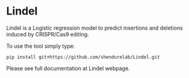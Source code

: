 # Lindel
Lindel is a Logistic regression model to predict insertions and deletions induced by CRISPR/Cas9 editing. 

To use the tool simply type: 

```pip install git+https://github.com/shendurelab/Lindel.git```

Please see full documentation at Lindel webpage.
